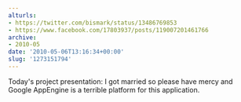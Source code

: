 ```yaml
---
alturls:
- https://twitter.com/bismark/status/13486769853
- https://www.facebook.com/17803937/posts/119007201461766
archive:
- 2010-05
date: '2010-05-06T13:16:34+00:00'
slug: '1273151794'
---
```


Today's project presentation: I got married so please have mercy and Google AppEngine is a terrible platform for this application.

